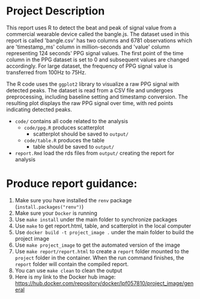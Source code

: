 # Project Description

This report uses R to detect the beat and peak of signal value from a commercial wearable device called the bangle.js. The dataset used in this report is  called 'bangle.csv' has two columns and 6781 observations which are 'timestamp_ms' column in  million-seconds and 'value' column representing 124 seconds' PPG signal values. The first point of the time column in the PPG dataset is set to 0 and subsequent values are changed accordingly. For large dataset, the frequency of PPG signal value is transferred from 100Hz to 75Hz.

The R code uses the `ggplot2` library to visualize a raw PPG signal with detected peaks. The dataset is read from a CSV file and undergoes preprocessing, including baseline setting and timestamp conversion. The resulting plot displays the raw PPG signal over time, with red points indicating detected peaks. 

- `code/` contains all code related to the  analysis
	- `code/ppg.R` produces scatterplot 
		- scatterplot  should be saved to `output/`
	- `code/table.R` produces the table
		- table should be saved to `output/`
- `report.Rmd` load the rds files from `output/` creating the report for analysis


# Produce report guidance:
1. Make sure you have installed the `renv` package (`install.packages("renv")`)
2. Make sure your `Docker` is running
4. Use `make install` under the main folder to synchronize packages
5. Use `make` to get report.html, table, and scatterplot in the local computer
6. Use `docker build -t project_image .` under the main folder to build the project image
7. Use `make project_image` to get the automated version of the image
8. Use `make report/report.html` to create a `report` folder  mounted to the `project` folder in the container. When the run command finishes, the `report` folder will contain the compiled report.
9.  You can use `make clean` to clean the output
10. Here is my link to the Docker hub image: https://hub.docker.com/repository/docker/lpf057810/project_image/general
   
